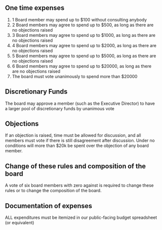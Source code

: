 ## One time expenses ##
1. 1 Board member may spend up to $100 without consulting anybody
2. 2 Board members may agree to spend up to $500, as long as there are no objections raised
3. 3 Board members may agree to spend up to $1000, as long as there are no objections raised
4. 4 Board members may agree to spend up to $2000, as long as there are no objections raised
5. 5 Board members may agree to spend up to $5000, as long as there are no objections raised
6. 6 Board members may agree to spend up to $20000, as long as there are no objections raised
7. The board must vote unanimously to spend more than $20000

## Discretionary Funds ##
The board may approve a member (such as the Executive Director) to have a larger pool of discretionary funds by unanimous vote

## Objections ##
If an objection is raised, time must be allowed for discussion, and all members must vote if there is still disagreement after discussion. Under no conditions will more than $20k be spent over the objection of any board member.

## Change of these rules and composition of the board ##
A vote of six board members with zero against is required to change these rules or to change the composition of the board.

## Documentation of expenses ##
ALL expenditures must be itemized in our public-facing budget spreadsheet (or equivalent)
